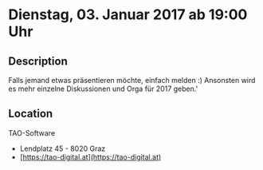 # Dienstag, 03. Januar 2017 ab 19:00 Uhr

## Description

Falls jemand etwas präsentieren möchte, einfach melden :) Ansonsten wird es mehr einzelne Diskussionen und Orga für 2017 geben.'

## Location

TAO-Software

- Lendplatz 45 - 8020 Graz
- [https://tao-digital.at](https://tao-digital.at)
